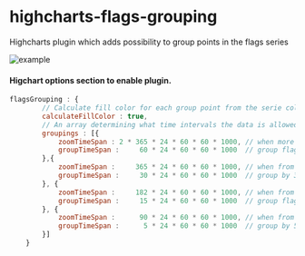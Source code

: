 # highcharts-flags-grouping
Highcharts plugin which adds possibility to group points in the flags series 

![example](https://raw.githubusercontent.com/gevgeny/highcharts-flags-grouping/demo/demo.png)

#### Higchart options section to enable plugin. 
```javascript
flagsGrouping : {
        // Calculate fill color for each group point from the serie color and count of initial points in the grouped point 
        calculateFillColor : true,
        // An array determining what time intervals the data is allowed to be grouped to. 
        groupings : [{
            zoomTimeSpan : 2 * 365 * 24 * 60 * 60 * 1000, // when more then 2 years selected
            groupTimeSpan :     60 * 24 * 60 * 60 * 1000  // group flags by 60 days
        },{
            zoomTimeSpan :     365 * 24 * 60 * 60 * 1000, // when from 2 to 1 years selected
            groupTimeSpan :     30 * 24 * 60 * 60 * 1000  // group by 30 days
        }, {
            zoomTimeSpan :     182 * 24 * 60 * 60 * 1000, // when from 1 to half year selected
            groupTimeSpan :     15 * 24 * 60 * 60 * 1000  // group flags by 15 days
        }, {
            zoomTimeSpan :      90 * 24 * 60 * 60 * 1000, // when from half year to 3 month selected
            groupTimeSpan :      5 * 24 * 60 * 60 * 1000  // group by 5 days
        }]
    }
```